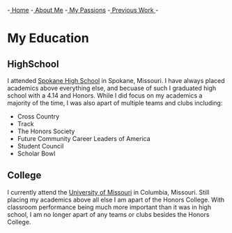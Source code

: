 -[ Home](readMe.md)
-[ About Me](myInformation.md)
-[ My Passions](myHobbies.md)
-[ Previous Work ](myWork.md)-

# **My Education**

## HighSchool
I attended [Spokane High School](https://www.spokane.k12.mo.us/530962_3) in Spokane, Missouri. I have always placed academics above everything else, and becuase of such I graduated high school with a 4.14 and Honors. While I did focus on my academics a majority of the time, I was also apart of multiple teams and clubs including:

* Cross Country
* Track
* The Honors Society
* Future Community Career Leaders of America
* Student Council
* Scholar Bowl

## College
I currently attend the [University of Missouri](https://missouri.edu/) in Columbia, Missouri. Still placing my academics above all else I am apart of the Honors College. With classroom performance being much more important than it was in high school, I am no longer apart of any teams or clubs besides the Honors College. 